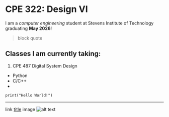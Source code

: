 # CPE 322: Design VI
I am a *computer engineering* student at Stevens Institute of Technology graduating **May 2026**!

> block quote
## Classes I am currently taking: 
1. CPE 487 Digital System Design
   
- Python
- C/C++
- 
`print("Hello World!")`

---
link
[title](https://www.example.com)
image
![alt text](image.jpg)

